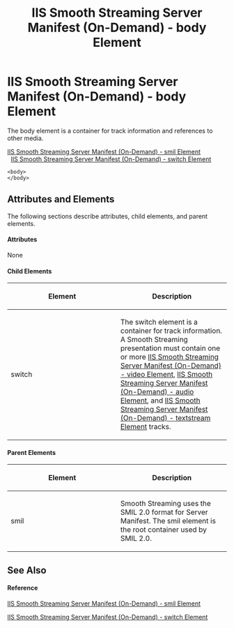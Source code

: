 ﻿---
title: IIS Smooth Streaming Server Manifest (On-Demand) - body Element
TOCTitle: <body>
ms:assetid: 5f4d812d-16ea-4112-809b-9e1e67e72356
ms:mtpsurl: https://msdn.microsoft.com/en-us/library/Ee230814(v=VS.90)
ms:contentKeyID: 22049442
ms.date: 05/02/2012
mtps_version: v=VS.90
---

# IIS Smooth Streaming Server Manifest (On-Demand) - body Element

The body element is a container for track information and references to other media.

[IIS Smooth Streaming Server Manifest (On-Demand) - smil Element](iis-smooth-streaming-server-manifest-on-demand-smil-element.md)  
  [IIS Smooth Streaming Server Manifest (On-Demand) - switch Element](iis-smooth-streaming-server-manifest-on-demand-switch-element.md)  

    <body>
    </body>

## Attributes and Elements

The following sections describe attributes, child elements, and parent elements.

#### Attributes

None

#### Child Elements

<table>
<colgroup>
<col style="width: 50%" />
<col style="width: 50%" />
</colgroup>
<thead>
<tr class="header">
<th><p>Element</p></th>
<th><p>Description</p></th>
</tr>
</thead>
<tbody>
<tr class="odd">
<td><p>switch</p></td>
<td><p>The switch element is a container for track information. A Smooth Streaming presentation must contain one or more <a href="iis-smooth-streaming-server-manifest-on-demand-video-element.md">IIS Smooth Streaming Server Manifest (On-Demand) - video Element</a>, <a href="iis-smooth-streaming-server-manifest-on-demand-audio-element.md">IIS Smooth Streaming Server Manifest (On-Demand) - audio Element</a>, and <a href="iis-smooth-streaming-server-manifest-on-demand-textstream-element.md">IIS Smooth Streaming Server Manifest (On-Demand) - textstream Element</a> tracks.</p></td>
</tr>
</tbody>
</table>


#### Parent Elements

<table>
<colgroup>
<col style="width: 50%" />
<col style="width: 50%" />
</colgroup>
<thead>
<tr class="header">
<th><p>Element</p></th>
<th><p>Description</p></th>
</tr>
</thead>
<tbody>
<tr class="odd">
<td><p>smil</p></td>
<td><p>Smooth Streaming uses the SMIL 2.0 format for Server Manifest. The smil element is the root container used by SMIL 2.0.</p></td>
</tr>
</tbody>
</table>


## See Also

#### Reference

[IIS Smooth Streaming Server Manifest (On-Demand) - smil Element](iis-smooth-streaming-server-manifest-on-demand-smil-element.md)

[IIS Smooth Streaming Server Manifest (On-Demand) - switch Element](iis-smooth-streaming-server-manifest-on-demand-switch-element.md)

